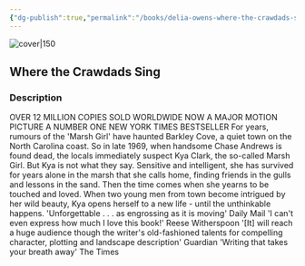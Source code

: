 ```yaml
---
{"dg-publish":true,"permalink":"/books/delia-owens-where-the-crawdads-sing/","title":"\"Where the Crawdads Sing\"","tags":["contemporary","crime"]}
---
```




![cover|150](http://books.google.com/books/content?id=jVB1DwAAQBAJ&printsec=frontcover&img=1&zoom=1&edge=curl&source=gbs_api)

## Where the Crawdads Sing

### Description

OVER 12 MILLION COPIES SOLD WORLDWIDE NOW A MAJOR MOTION PICTURE A NUMBER ONE NEW YORK TIMES BESTSELLER For years, rumours of the 'Marsh Girl' have haunted Barkley Cove, a quiet town on the North Carolina coast. So in late 1969, when handsome Chase Andrews is found dead, the locals immediately suspect Kya Clark, the so-called Marsh Girl. But Kya is not what they say. Sensitive and intelligent, she has survived for years alone in the marsh that she calls home, finding friends in the gulls and lessons in the sand. Then the time comes when she yearns to be touched and loved. When two young men from town become intrigued by her wild beauty, Kya opens herself to a new life - until the unthinkable happens. 'Unforgettable . . . as engrossing as it is moving' Daily Mail 'I can't even express how much I love this book!' Reese Witherspoon '[It] will reach a huge audience though the writer's old-fashioned talents for compelling character, plotting and landscape description' Guardian 'Writing that takes your breath away' The Times
```